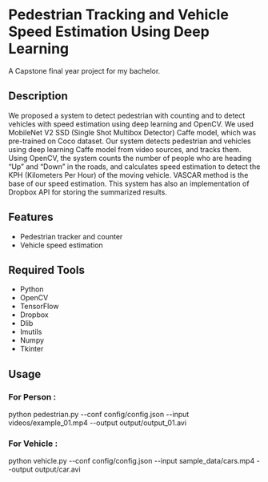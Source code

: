 # Pedestrian Tracking and Vehicle Speed Estimation Using Deep Learning
A Capstone final year project for my bachelor.

## Description
We proposed a system to detect pedestrian with counting and to detect vehicles with speed estimation using deep learning and OpenCV. We used MobileNet V2 SSD (Single Shot Multibox Detector) Caffe model, which was pre-trained on Coco dataset. Our system detects pedestrian and vehicles using deep learning Caffe model from video sources, and tracks them. Using OpenCV, the system counts the number of people who are heading “Up” and
“Down” in the roads, and calculates speed estimation to detect the KPH (Kilometers Per Hour) of the moving vehicle. VASCAR method is the base of our speed estimation. This system has also an implementation of Dropbox API for storing the summarized results.

## Features
* Pedestrian tracker and counter
* Vehicle speed estimation

## Required Tools
* Python
* OpenCV
* TensorFlow
* Dropbox
* Dlib
* Imutils
* Numpy
* Tkinter

## Usage
### For Person :
python pedestrian.py --conf config/config.json --input videos/example_01.mp4 --output output/output_01.avi

### For Vehicle :
python vehicle.py --conf config/config.json --input sample_data/cars.mp4 --output output/car.avi
